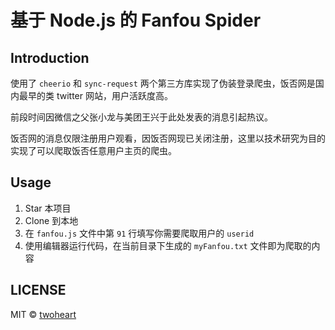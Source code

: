 # 基于 Node.js 的 Fanfou Spider

## Introduction

使用了 `cheerio` 和 `sync-request` 两个第三方库实现了伪装登录爬虫，饭否网是国内最早的类 twitter 网站，用户活跃度高。

前段时间因微信之父张小龙与美团王兴于此处发表的消息引起热议。

饭否网的消息仅限注册用户观看，因饭否网现已关闭注册，这里以技术研究为目的实现了可以爬取饭否任意用户主页的爬虫。

## Usage

1. Star 本项目
1. Clone 到本地
1. 在 `fanfou.js` 文件中第 `91` 行填写你需要爬取用户的 `userid`
1. 使用编辑器运行代码，在当前目录下生成的 `myFanfou.txt` 文件即为爬取的内容

## LICENSE

MIT © [twoheart](http://github.com/twoheartliu)